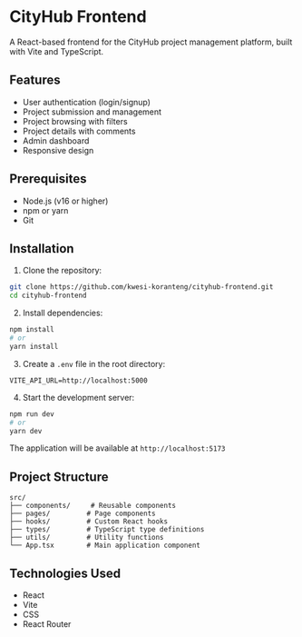 # CityHub Frontend

A React-based frontend for the CityHub project management platform, built with Vite and TypeScript.

## Features

- User authentication (login/signup)
- Project submission and management
- Project browsing with filters
- Project details with comments
- Admin dashboard
- Responsive design


## Prerequisites

- Node.js (v16 or higher)
- npm or yarn
- Git


## Installation

1. Clone the repository:
```bash
git clone https://github.com/kwesi-koranteng/cityhub-frontend.git
cd cityhub-frontend
```

2. Install dependencies:
```bash
npm install
# or
yarn install
```

3. Create a `.env` file in the root directory:
```env
VITE_API_URL=http://localhost:5000
```

4. Start the development server:
```bash
npm run dev
# or
yarn dev
```

The application will be available at `http://localhost:5173`




## Project Structure

```
src/
├── components/     # Reusable components
├── pages/         # Page components
├── hooks/         # Custom React hooks
├── types/         # TypeScript type definitions
├── utils/         # Utility functions
└── App.tsx        # Main application component
```

## Technologies Used

- React
- Vite
- CSS
- React Router


